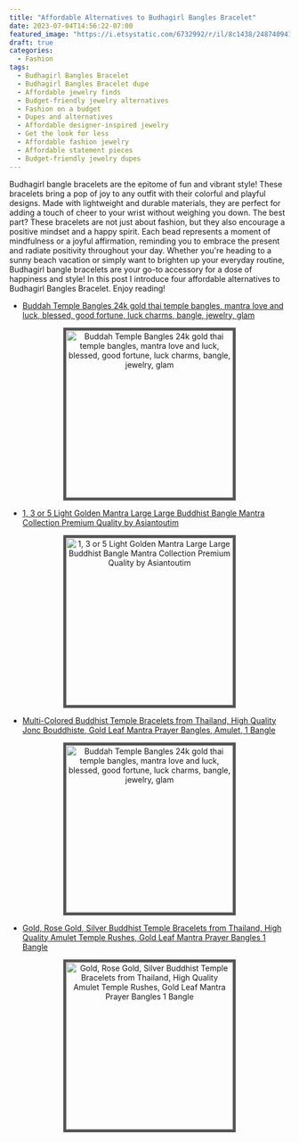 ```yaml
---
title: "Affordable Alternatives to Budhagirl Bangles Bracelet"
date: 2023-07-04T14:56:22-07:00
featured_image: "https://i.etsystatic.com/6732992/r/il/8c1438/2487409419/il_175x175.2487409419_a91i.jpg"
draft: true
categories:
  - Fashion
tags:
  - Budhagirl Bangles Bracelet
  - Budhagirl Bangles Bracelet dupe
  - Affordable jewelry finds
  - Budget-friendly jewelry alternatives
  - Fashion on a budget
  - Dupes and alternatives
  - Affordable designer-inspired jewelry
  - Get the look for less
  - Affordable fashion jewelry
  - Affordable statement pieces
  - Budget-friendly jewelry dupes
---
```



Budhagirl bangle bracelets are the epitome of fun and vibrant style! These bracelets bring a pop of joy to any outfit with their colorful and playful designs. Made with lightweight and durable materials, they are perfect for adding a touch of cheer to your wrist without weighing you down. The best part? These bracelets are not just about fashion, but they also encourage a positive mindset and a happy spirit. Each bead represents a moment of mindfulness or a joyful affirmation, reminding you to embrace the present and radiate positivity throughout your day. Whether you're heading to a sunny beach vacation or simply want to brighten up your everyday routine, Budhagirl bangle bracelets are your go-to accessory for a dose of happiness and style!
In this post I introduce four affordable alternatives to Budhagirl Bangles Bracelet. Enjoy reading!

- [Buddah Temple Bangles 24k gold thai temple bangles, mantra love and luck, blessed, good fortune, luck charms, bangle, jewelry, glam](https://www.etsy.com/listing/857637558/buddah-temple-bangles-24k-gold-thai?ga_order=most_relevant&ga_search_type=all&ga_view_type=gallery&ga_search_query=buddhagirl+bracelet+dupe&ref=sr_gallery-1-29&sts=1&organic_search_click=1)

<p align="center">
<a href="https://www.etsy.com/listing/857637558/buddah-temple-bangles-24k-gold-thai?ga_order=most_relevant&ga_search_type=all&ga_view_type=gallery&ga_search_query=buddhagirl+bracelet+dupe&ref=sr_gallery-1-29&sts=1&organic_search_click=1"><img style="border: 5px solid #555" src="https://i.etsystatic.com/6732992/r/il/8c1438/2487409419/il_175x175.2487409419_a91i.jpg" width="300" alt="Buddah Temple Bangles 24k gold thai temple bangles, mantra love and luck, blessed, good fortune, luck charms, bangle, jewelry, glam" /></a>
</p>


<script async src="https://pagead2.googlesyndication.com/pagead/js/adsbygoogle.js"></script>
<!-- cpa -->
<ins class="adsbygoogle"
     style="display:block"
     data-ad-client="ca-pub-2843564932689995"
     data-ad-slot="3526097725"
     data-ad-format="auto"
     data-full-width-responsive="true"></ins>
<script>
     (adsbygoogle = window.adsbygoogle || []).push({});
</script>

- [1, 3 or 5 Light Golden Mantra Large Large Buddhist Bangle Mantra Collection Premium Quality by Asiantoutim](https://www.etsy.com/listing/792260214/1-3-or-5-light-golden-mantra-large-large?ga_order=most_relevant&ga_search_type=all&ga_view_type=gallery&ga_search_query=buddhagirl+bracelet+dupe&ref=sr_gallery-1-9&bes=1&sts=1&organic_search_click=1)
<p align="center">
<a href="https://www.etsy.com/listing/792260214/1-3-or-5-light-golden-mantra-large-large?ga_order=most_relevant&ga_search_type=all&ga_view_type=gallery&ga_search_query=buddhagirl+bracelet+dupe&ref=sr_gallery-1-9&bes=1&sts=1&organic_search_click=1"><img style="border: 5px solid #555" src="https://i.etsystatic.com/19985964/r/il/4333e6/4663784448/il_175x175.4663784448_ince.jpg" width="300" alt="1, 3 or 5 Light Golden Mantra Large Large Buddhist Bangle Mantra Collection Premium Quality by Asiantoutim" /></a>
</p>

- [Multi-Colored Buddhist Temple Bracelets from Thailand, High Quality Jonc Bouddhiste, Gold Leaf Mantra Prayer Bangles, Amulet, 1 Bangle](https://www.etsy.com/listing/823886020/multi-colored-buddhist-temple-bracelets?ga_order=most_relevant&ga_search_type=all&ga_view_type=gallery&ga_search_query=buddhagirl+bracelet+dupe&ref=sr_gallery-1-7&bes=1&sts=1&organic_search_click=1)
<p align="center">
<a href="https://www.etsy.com/listing/823886020/multi-colored-buddhist-temple-bracelets?ga_order=most_relevant&ga_search_type=all&ga_view_type=gallery&ga_search_query=buddhagirl+bracelet+dupe&ref=sr_gallery-1-7&bes=1&sts=1&organic_search_click=1"><img style="border: 5px solid #555" src="https://i.etsystatic.com/6129669/c/2100/1669/0/735/il/656756/3196572657/il_175x175.3196572657_smts.jpg" width="300" alt="Buddah Temple Bangles 24k gold thai temple bangles, mantra love and luck, blessed, good fortune, luck charms, bangle, jewelry, glam" /></a>
</p>


- [Gold, Rose Gold, Silver Buddhist Temple Bracelets from Thailand, High Quality Amulet Temple Rushes, Gold Leaf Mantra Prayer Bangles 1 Bangle](https://www.etsy.com/listing/837782509/gold-rose-gold-silver-buddhist-temple?ga_order=most_relevant&ga_search_type=all&ga_view_type=gallery&ga_search_query=buddhagirl+bracelet+dupe&ref=sc_gallery-1-1&bes=1&sts=1&plkey=bd1adc4111a36273dece536e905cb5def6183473%3A837782509)
<p align="center">
<a href="https://www.etsy.com/listing/837782509/gold-rose-gold-silver-buddhist-temple?ga_order=most_relevant&ga_search_type=all&ga_view_type=gallery&ga_search_query=buddhagirl+bracelet+dupe&ref=sc_gallery-1-1&bes=1&sts=1&plkey=bd1adc4111a36273dece536e905cb5def6183473%3A837782509"><img style="border: 5px solid #555" src="https://i.etsystatic.com/6129669/c/2000/1589/0/940/il/24c374/2456075165/il_175x175.2456075165_g3yl.jpg" width="300" alt="Gold, Rose Gold, Silver Buddhist Temple Bracelets from Thailand, High Quality Amulet Temple Rushes, Gold Leaf Mantra Prayer Bangles 1 Bangle" /></a>
</p>